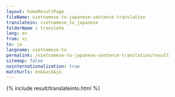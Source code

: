 ```yaml
---
layout: homeResultPage
fileName: vietnamese-to-japanese-sentence-translation
translatein: vietnamese_to_japanese
folderName : translate
lang: en
from: vi
to: ja
langname: vietnamese-to
permalink: /vietnamese-to-japanese-sentence-translation/result
sitemap: false
nointernationalization: true
matchurls: en&&vi&&ja
---
```

{% include result/translateinto.html %}

<script src="/js/result/translation.js" data-foldername="{{page.folderName}}" data-lang="{{page.lang}}"></script>
